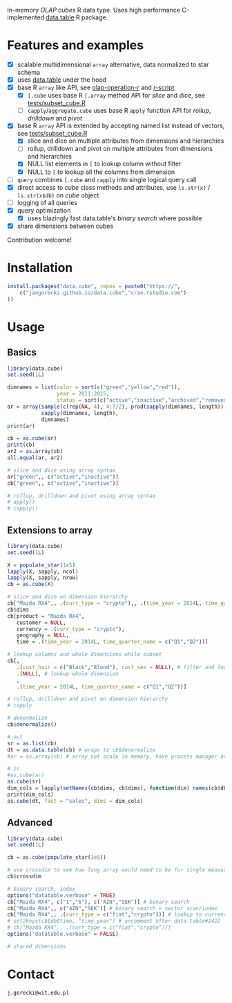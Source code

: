 
In-memory *OLAP cubes* R data type. Uses high performance C-implemented [data.table](https://github.com/Rdatatable/data.table) R package.  

# Features and examples

- [x] scalable multidimensional `array` alternative, data normalized to star schema
- [x] uses [data.table](https://github.com/Rdatatable/data.table) under the hood
- [x] base R `array` like API, see [olap-operation-r](https://dzone.com/articles/olap-operation-r) and [r-script](https://gist.github.com/jangorecki/4aa6218b6011360338f2)
  - [x] `[.cube` uses base R `[.array` method API for *slice* and *dice*, see [tests/subset_cube.R](tests/subset_cube.R)
  - [ ] `capply`/`aggregate.cube` uses base R `apply` function API for *rollup*, *drilldown* and *pivot*
- [x] base R `array` API is extended by accepting named list instead of vectors, see [tests/subset_cube.R](tests/subset_cube.R)
  - [x] slice and dice on multiple attributes from dimensions and hierarchies
  - [ ] rollup, drilldown and pivot on multiple attributes from dimensions and hierarchies
  - [x] NULL list elements in `[` to lookup column without filter
  - [x] NULL to `[` to lookup all the columns from dimension
- [ ] `query` combines `[.cube` and `capply` into single logical query call
- [x] direct access to *cube* class methods and attributes, use `ls.str(x)` / `ls.str(x$db)` on *cube* object
- [ ] logging of all queries
- [x] query optimization
  - [x] uses blazingly fast data.table's *binary search* where possible
- [x] share dimensions between cubes

Contribution welcome!  

# Installation

```r
install.packages("data.cube", repos = paste0("https://",
    c("jangorecki.github.io/data.cube","cran.rstudio.com")
))
```

# Usage

## Basics

```r
library(data.cube)
set.seed(1L)

dimnames = list(color = sort(c("green","yellow","red")), 
                year = 2011:2015, 
                status = sort(c("active","inactive","archived","removed")))
ar = array(sample(c(rep(NA, 4), 4:7/2), prod(sapply(dimnames, length)), TRUE), 
           sapply(dimnames, length), 
           dimnames)
print(ar)

cb = as.cube(ar)
print(cb)
ar2 = as.array(cb)
all.equal(ar, ar2)

# slice and dice using array syntax
ar["green",, c("active","inactive")]
cb["green",, c("active","inactive")]

# rollup, drilldown and pivot using array syntax
# apply()
# capply()
```

## Extensions to array

```r
library(data.cube)
set.seed(1L)

X = populate_star(1e5)
lapply(X, sapply, ncol)
lapply(X, sapply, nrow)
cb = as.cube(X)

# slice and dice on dimension hierarchy
cb["Mazda RX4",, .(curr_type = "crypto"),, .(time_year = 2014L, time_quarter_name = c("Q1","Q2"))]
cb$dims
cb[product = "Mazda RX4",
   customer = NULL,
   currency = .(curr_type = "crypto"),
   geography = NULL,
   time = .(time_year = 2014L, time_quarter_name = c("Q1","Q2"))]

# lookup columns and whole dimensions while subset
cb[,
   .(cust_hair = c("Black","Blond"), cust_sex = NULL), # filter and lookup column without filter
   .(NULL), # lookup whole dimension
   ,
   .(time_year = 2014L, time_quarter_name = c("Q1","Q2"))]

# rollup, drilldown and pivot on dimension hierarchy
# capply

# denormalize
cb$denormalize()

# out
sr = as.list(cb)
dt = as.data.table(cb) # wraps to cb$denormalize
#ar = as.array(cb) # array not scale in memory, have process manager at hand

# in
#as.cube(ar)
as.cube(sr)
dim_cols = lapply(setNames(cb$dims, cb$dims), function(dim) names(cb$db[[dim]]))
print(dim_cols)
as.cube(dt, fact = "sales", dims = dim_cols)
```

## Advanced

```r
library(data.cube)
set.seed(1L)

cb = as.cube(populate_star(1e5))

# use crossdim to see how long array would need to be for single measure
cb$crossdim

# binary search, index
options("datatable.verbose" = TRUE)
cb["Mazda RX4", c("1","6"), c("AZN","SEK")] # binary search
cb["Mazda RX4",, c("AZN","SEK")] # binary search + vector scan/index
cb["Mazda RX4",, .(curr_type = c("fiat","crypto"))] # lookup to currency hierarchy
# set2keyv(cb$db$time, "time_year") # uncomment after data.table#1422
# cb["Mazda RX4",, .(curr_type = c("fiat","crypto"))]
options("datatable.verbose" = FALSE)

# shared dimensions

```


# Contact

`j.gorecki@wit.edu.pl`
